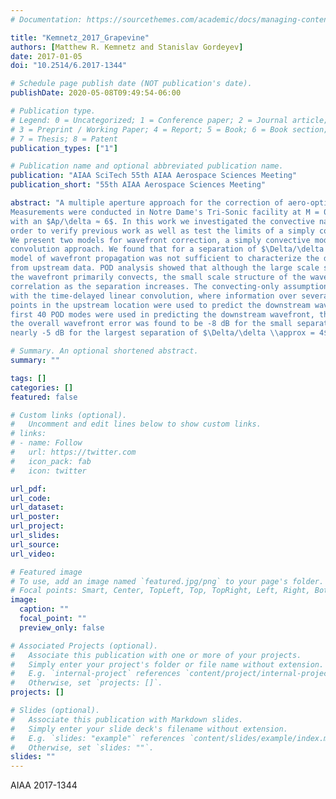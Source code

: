 ```yaml
---
# Documentation: https://sourcethemes.com/academic/docs/managing-content/

title: "Kemnetz_2017_Grapevine"
authors: [Matthew R. Kemnetz and Stanislav Gordeyev]
date: 2017-01-05
doi: "10.2514/6.2017-1344"

# Schedule page publish date (NOT publication's date).
publishDate: 2020-05-08T09:49:54-06:00

# Publication type.
# Legend: 0 = Uncategorized; 1 = Conference paper; 2 = Journal article;
# 3 = Preprint / Working Paper; 4 = Report; 5 = Book; 6 = Book section;
# 7 = Thesis; 8 = Patent
publication_types: ["1"]

# Publication name and optional abbreviated publication name.
publication: "AIAA SciTech 55th AIAA Aerospace Sciences Meeting"
publication_short: "55th AIAA Aerospace Sciences Meeting"

abstract: "A multiple aperture approach for the correction of aero-optical distortions is presented.
Measurements were conducted in Notre Dame's Tri-Sonic facility at M = 0.2 at 40kHz
with an $Ap/\delta ≈ 6$. In this work we investigated the convective nature of the wavefront in
order to verify previous work as well as test the limits of a simply convective assumption.
We present two models for wavefront correction, a simply convective model and a linear
convolution approach. We found that for a separation of $\Delta/\delta \\approx 3 − 4$ a simply convective
model of wavefront propagation was not sufficient to characterize the downstream wavefront
from upstream data. POD analysis showed that although the large scale structure of
the wavefront primarily convects, the small scale structure of the wavefront quickly loses
correlation as the separation increases. The convecting-only assumption was then replaced
with the time-delayed linear convolution, where information over several sequential time
points in the upstream location were used to predict the downstream wavefront. If the
first 40 POD modes were used in predicting the downstream wavefront, the reduction of
the overall wavefront error was found to be -8 dB for the small separation of $\Delta/\delta = 1$ and
nearly -5 dB for the largest separation of $\Delta/\delta \\approx = 4$."

# Summary. An optional shortened abstract.
summary: ""

tags: []
categories: []
featured: false

# Custom links (optional).
#   Uncomment and edit lines below to show custom links.
# links:
# - name: Follow
#   url: https://twitter.com
#   icon_pack: fab
#   icon: twitter

url_pdf:
url_code:
url_dataset:
url_poster:
url_project:
url_slides:
url_source:
url_video:

# Featured image
# To use, add an image named `featured.jpg/png` to your page's folder. 
# Focal points: Smart, Center, TopLeft, Top, TopRight, Left, Right, BottomLeft, Bottom, BottomRight.
image:
  caption: ""
  focal_point: ""
  preview_only: false

# Associated Projects (optional).
#   Associate this publication with one or more of your projects.
#   Simply enter your project's folder or file name without extension.
#   E.g. `internal-project` references `content/project/internal-project/index.md`.
#   Otherwise, set `projects: []`.
projects: []

# Slides (optional).
#   Associate this publication with Markdown slides.
#   Simply enter your slide deck's filename without extension.
#   E.g. `slides: "example"` references `content/slides/example/index.md`.
#   Otherwise, set `slides: ""`.
slides: ""
---
```


AIAA 2017-1344
